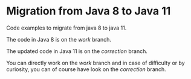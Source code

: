# Migration from Java 8 to Java 11
Code examples to migrate from java 8 to java 11.

The code in Java 8 is on the *work* branch.

The updated code in Java 11 is on the *correction* branch.

You can directly work on the *work* branch and in case of difficulty or by curiosity, you can of course have look on the *correction* branch.
